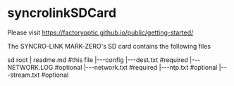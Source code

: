 # syncrolinkSDCard

Please visit https://factoryoptic.github.io/public/getting-started/

The SYNCRO-LINK MARK-ZERO's SD card contains the following files

sd root
| readme.md #this file
|---config
    |---dest.txt #required
    |---NETWORK.LOG #optional
    |---network.txt #required
    |---ntp.txt #optional
    |---stream.txt #optional
